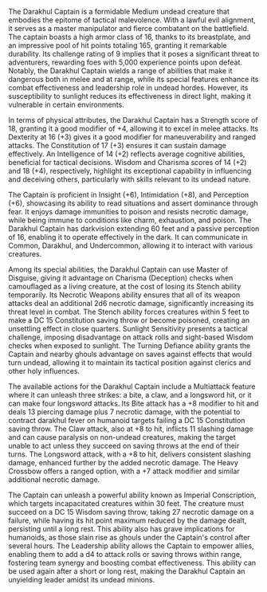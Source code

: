 The Darakhul Captain is a formidable Medium undead creature that embodies the epitome of tactical malevolence. With a lawful evil alignment, it serves as a master manipulator and fierce combatant on the battlefield. The captain boasts a high armor class of 16, thanks to its breastplate, and an impressive pool of hit points totaling 165, granting it remarkable durability. Its challenge rating of 9 implies that it poses a significant threat to adventurers, rewarding foes with 5,000 experience points upon defeat. Notably, the Darakhul Captain wields a range of abilities that make it dangerous both in melee and at range, while its special features enhance its combat effectiveness and leadership role in undead hordes. However, its susceptibility to sunlight reduces its effectiveness in direct light, making it vulnerable in certain environments.

In terms of physical attributes, the Darakhul Captain has a Strength score of 18, granting it a good modifier of +4, allowing it to excel in melee attacks. Its Dexterity at 16 (+3) gives it a good modifier for maneuverability and ranged attacks. The Constitution of 17 (+3) ensures it can sustain damage effectively. An Intelligence of 14 (+2) reflects average cognitive abilities, beneficial for tactical decisions. Wisdom and Charisma scores of 14 (+2) and 18 (+4), respectively, highlight its exceptional capability in influencing and deceiving others, particularly with skills relevant to its undead nature.

The Captain is proficient in Insight (+6), Intimidation (+8), and Perception (+6), showcasing its ability to read situations and assert dominance through fear. It enjoys damage immunities to poison and resists necrotic damage, while being immune to conditions like charm, exhaustion, and poison. The Darakhul Captain has darkvision extending 60 feet and a passive perception of 16, enabling it to operate effectively in the dark. It can communicate in Common, Darakhul, and Undercommon, allowing it to interact with various creatures.

Among its special abilities, the Darakhul Captain can use Master of Disguise, giving it advantage on Charisma (Deception) checks when camouflaged as a living creature, at the cost of losing its Stench ability temporarily. Its Necrotic Weapons ability ensures that all of its weapon attacks deal an additional 2d6 necrotic damage, significantly increasing its threat level in combat. The Stench ability forces creatures within 5 feet to make a DC 15 Constitution saving throw or become poisoned, creating an unsettling effect in close quarters. Sunlight Sensitivity presents a tactical challenge, imposing disadvantage on attack rolls and sight-based Wisdom checks when exposed to sunlight. The Turning Defiance ability grants the Captain and nearby ghouls advantage on saves against effects that would turn undead, allowing it to maintain its tactical position against clerics and other holy influences.

The available actions for the Darakhul Captain include a Multiattack feature where it can unleash three strikes: a bite, a claw, and a longsword hit, or it can make four longsword attacks. Its Bite attack has a +8 modifier to hit and deals 13 piercing damage plus 7 necrotic damage, with the potential to contract darakhul fever on humanoid targets failing a DC 15 Constitution saving throw. The Claw attack, also at +8 to hit, inflicts 11 slashing damage and can cause paralysis on non-undead creatures, making the target unable to act unless they succeed on saving throws at the end of their turns. The Longsword attack, with a +8 to hit, delivers consistent slashing damage, enhanced further by the added necrotic damage. The Heavy Crossbow offers a ranged option, with a +7 attack modifier and similar additional necrotic damage.

The Captain can unleash a powerful ability known as Imperial Conscription, which targets incapacitated creatures within 30 feet. The creature must succeed on a DC 15 Wisdom saving throw, taking 27 necrotic damage on a failure, while having its hit point maximum reduced by the damage dealt, persisting until a long rest. This ability also has grave implications for humanoids, as those slain rise as ghouls under the Captain's control after several hours. The Leadership ability allows the Captain to empower allies, enabling them to add a d4 to attack rolls or saving throws within range, fostering team synergy and boosting combat effectiveness. This ability can be used again after a short or long rest, making the Darakhul Captain an unyielding leader amidst its undead minions.